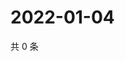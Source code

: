 # 2022-01-04

共 0 条

<!-- BEGIN WEIBO -->
<!-- 最后更新时间 Tue Jan 04 2022 09:54:24 GMT+0800 (China Standard Time) -->

<!-- END WEIBO -->
